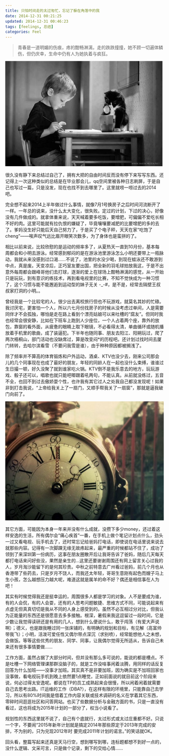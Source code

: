```yaml
---
title: 只怕时间走的太过匆忙，忘记了躲在角落中的我
date: 2014-12-31 00:21:25
updated: 2014-12-31 00:46:23
tags: [feelings, 总结]
categories: Feel
---
```


> 青春是一道明媚的伤痕，疼的酣畅淋漓，走的跌跌撞撞，她不顾一切遍体鳞伤，但仍庆幸，生命中仍有人为她执着与疯狂。

![feel-jxzlmd1][1]

很久没有静下来总结过自己了，拥有大把的自由时间反而没有停下来写写东西。还记得上一次这种类似的总结是在毕业那会儿，qq空间里被各种日志刷屏，于是自己也写过一篇，只是没发，现在也找不到去哪里了。这里就唠一唠过去的2014吧。

完全想不起来2014上半年做过什么事情，就像7月1号换房子之后时间河流断开了一样。一年总的说来，没什么太大变化，很失败。定过的计划，下过的决心，好像没有几件做成的。就拿体重来说，天天喊着要多吃饭，要增肥，可偏偏不爱吃长相不好的肉。这里可能就有拉仇恨的嫌疑了，毕竟嚷嚷要减肥的比要增肥的多的去了。爹妈没生好只能后天自己努力了，于是买了个电子秤，天天在家“吃饱了cheng”——唉声叹气远比眉开眼笑次数多，为了身体也是蛮拼的了。

相比以前来说，比较欣慰的是运动的频率多了，从夏热天一直到10月份，基本每周都会和小明去游泳。经常感到郁闷的是在游泳池里游泳怎么小明还要带上一瓶脉动，我就从来没感到过口渴……不说了，池里的水没少喝，到现在蛙泳还不敢游到中点，真是废。天变凉后，正巧室友要出国，把全新的羽毛球拍放我这，于是不出意外每周都会跟峰哥他们去打球，逐渐的爱上在球场上酣畅淋漓的感觉，从一开始只是玩玩，到有意识的练技术，再到看电视里的比赛，不知不觉快成为一种习惯了，这个习惯与能不能邂逅到运动型的妹子无关 -_-#，是不是，经常去隔壁王叔叔家打洞的小明。。

曾经我是一个比较宅的人，很少出去离校旅行但也不玩游戏，就莫名其妙的忙碌。我讨厌宅，更害怕一个人，所以六七月份找房子的时候从没考虑过单间，人是需要同伴才不会孤独，哪怕是走在路上看到个漂亮姑娘可以来吐槽的“腐友”。但同时我也经常会很安静，比如在下班车上跑到人少座位，一个人占着两个座，靠外的放包，靠窗的看外面，从疲惫的眼睛上取下眼镜，不必看得太清，单曲循环或随机播放着手机里的歌曲，成了装逼犯。下半年也随同事、朋友去阳江、阳朔玩过，爬了两次梧桐山，部门活动也没缺席过，算是改变闷*的历程吧。还计划过找时间去厦门转转，去哈尔滨看雪（不要问我雪是谁），由于种种原因都被搁浅了。

除了频率并不算高的体育锻炼和户外运动，酒桌、KTV也没少去，刚来公司那会儿的几个同事现在也成了最好的朋友，年轻的同龄人在一起也没什么束缚，谁谁过生日撮一顿，好久没聚了就到谁家吃火锅。KTV倒不是我乐意去的地方，玩玩游戏、骰子还可以，唱歌也就只能吧唧跟着吼两句，不能认真。从前就没练过，五音不全，也回不到过去傲娇耍个性，也许我有其它过人之处我自己都没发现呢！如果非到打击我说，“上帝给我关上了一扇门，又顺手帮我关了一扇窗”，那就是逼我破门向前了。

![feel-jezuma1][2]

其它方面，可能因为本身一年来并没有什么成就，没攒下多少money，还过着这样安逸的生活，所有偶尔会“痛心疾首”一番，在手机上做个笔记计划点什么，劲头一过又看电视、玩手机去了，还时常忘记给爸妈打电话，即使说在电话里说来说去就那些内容。记得有一次脚踝无缘无故疼起来，最严重的时候都站不住了，成功了领到了来深圳第一份病历，这事在朋友圈散开后让我哥告诉了爸妈，随后几天每天都打电话来问好些没，果然是亲生的…这里还要谢谢周围还有网上留言关心过我的人，岁月淘沙能留下的是何其珍贵。中秋之前特意去广州看过爸妈，前几个月也从香港带了些药去，只是岁月不饶人，而我还太年轻，哥哥生意刚有起色而嫂子马上生小孩，怎么越想压力越大呢，难道这就是属羊的命不好？偶还是相信事在人为吧！

其实有时候觉得我还是挺幸运的，周围很多人都是学习的对象。人不是要成为谁，有的人会侃，有的人会耍，还有的人思考问题敏捷、思维方式不同，可能说起来有点虚无但真真切切是我从不同的人身上感受到的。虽然不必互相过分对比，但我认为正能量的东西还是很愿意去多多接触。根深，暑假来我这逗留过一段时间，它是少数让我觉得读研还是有用的几人，想到什么便说什么，敢于闯荡（有爱大声说啊）；德义，也是跟我睡过同一张床铺的，有明确的规划和目标，有见解（高富帅带我飞）；小明，活泼可爱任性又偶尔带点深沉（求别喷），经常能想他人之未想，会做饭。等等这些优秀的朋友、同学、同事，让我偶尔觉得无所适从，告诉自己未来还有很多事情要做……

工作方面，虽然占据了大部分时间，但并没有那么多可说的，能说的都是槽点。不是吐槽一下网络管理课那群没脑子的，就是工作没啥事闲着淡腾，用同样的话反复回答为什么加班——没事才加班。其实真不是非要加班，因为确实是不加班回家也没事做，看电视玩手机到晚上依然要1点睡觉，正如前面说的就目前这个阶段来说，何必过得太安逸呢。都说在TP的员工成熟起来会很慢，所以闲着闲着就需要自己去思考出路。IT运维的工作（DBA?），在这样有限的环境里，只能靠自己去学习，所以有80%时间我是借着工作内容关联或技术调研的名义在学着其它东西，零碎时间逛逛社区和问答网站。也买了些数据分析与金融方面的书，只是一直没有看过，这也将成为2015年计划的一部分了，权当小说看了。

规划性的东西这里就不说了，自己有个底就行，太过形式或太过庄重都不好。只说一个字，不要闹“2015年新年计划就是搞定2014年那些原定于2013年完成的安排，不为别的，只为兑现2012年时 要完成2011年计划的诺言。”的笑话就OK。

回头看，整篇写起来还真是天马行空，想到哪写到哪，连标题都想不到好一点的，没什么逻辑、文采可言，只是做个记录，剩下的交给心情……


  [1]: http://github.com/seanlook/sean-notes-comment/raw/main/static/feel-jxzlmd1.jpg
  [2]: http://github.com/seanlook/sean-notes-comment/raw/main/static/feel-jezuma1.jpg
